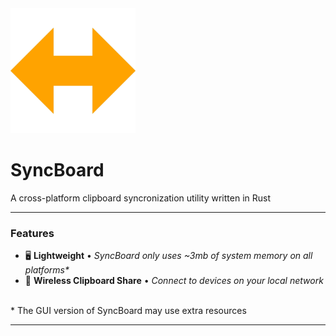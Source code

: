 <img src="https://github.com/Frontesque/SyncBoard/blob/main/syncboard-gui/src-tauri/icons/icon.png?raw=true" alt="scrcpy-plus icon" width="200"/>

# SyncBoard
A cross-platform clipboard syncronization utility written in Rust 

<hr/>

### Features

- 🖥 **Lightweight** • _SyncBoard only uses ~3mb of system memory on all platforms*_
- 📶 **Wireless Clipboard Share** • _Connect to devices on your local network_


<br />
* The GUI version of SyncBoard may use extra resources

<hr />
